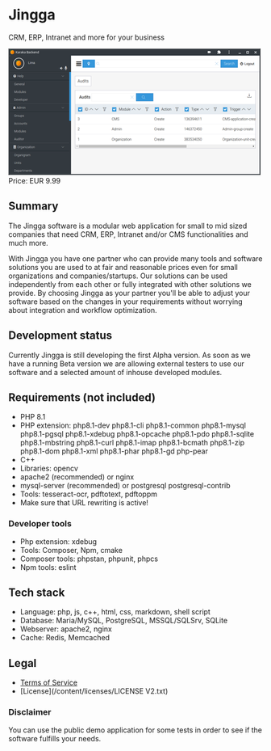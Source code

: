 # Jingga

CRM, ERP, Intranet and more for your business

<div class="splash">
    <img alt="Splash" src="/content/solutions/ongoing/Jingga/img/Jingga_splash.png">
    <div class="price">Price: EUR 9.99</div>
    <div class="purchase">
        <!--<a class="button" href="#">Demo</a>
        <a class="button" href="#">Buy</a>-->
    </div>
</div>

## Summary

The Jingga software is a modular web application for small to mid sized companies that need CRM, ERP, Intranet and/or CMS functionalities and much more.

With Jingga you have one partner who can provide many tools and software solutions you are used to at fair and reasonable prices even for small organizations and companies/startups. Our solutions can be used independently from each other or fully integrated with other solutions we provide. By choosing Jingga as your partner you'll be able to adjust your software based on the changes in your requirements without worrying about integration and workflow optimization.

## Development status

Currently Jingga is still developing the first Alpha version. As soon as we have a running Beta version we are allowing external testers to use our software and a selected amount of inhouse developed modules.

## Requirements (not included)

* PHP 8.1
* PHP extension: php8.1-dev php8.1-cli php8.1-common php8.1-mysql php8.1-pgsql php8.1-xdebug php8.1-opcache php8.1-pdo php8.1-sqlite php8.1-mbstring php8.1-curl php8.1-imap php8.1-bcmath php8.1-zip php8.1-dom php8.1-xml php8.1-phar php8.1-gd php-pear
* C++
* Libraries: opencv
* apache2 (recommended) or nginx
* mysql-server (recommended) or postgresql postgresql-contrib
* Tools: tesseract-ocr, pdftotext, pdftoppm
* Make sure that URL rewriting is active!

### Developer tools

* Php extension: xdebug
* Tools: Composer, Npm, cmake
* Composer tools: phpstan, phpunit, phpcs
* Npm tools: eslint

## Tech stack

* Language: php, js, c++, html, css, markdown, shell script
* Database: Maria/MySQL, PostgreSQL, MSSQL/SQLSrv, SQLite
* Webserver: apache2, nginx
* Cache: Redis, Memcached

## Legal

* [Terms of Service](/en/terms)
* [License](/content/licenses/LICENSE V2.txt)

### Disclaimer

You can use the public demo application for some tests in order to see if the software fulfills your needs.
